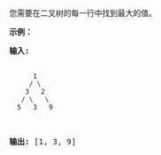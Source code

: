 <html>
 <body>
  <p>
   您需要在二叉树的每一行中找到最大的值。
  </p>
  <p>
   <strong>
    示例：
   </strong>
  </p>
  <pre>
<strong>输入:</strong> 

          1
         / \
        3   2
       / \   \  
      5   3   9 

<strong>输出:</strong> [1, 3, 9]
</pre>
 </body>
</html>